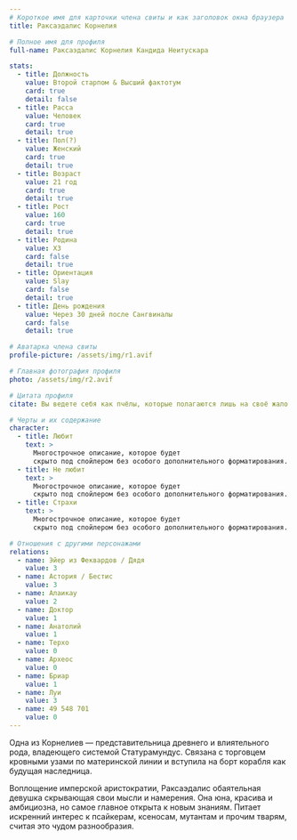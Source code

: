 ```yaml
---
# Короткое имя для карточки члена свиты и как заголовок окна браузера
title: Раксаэдалис Корнелия

# Полное имя для профиля
full-name: Раксаэдалис Корнелия Кандида Неитускара

stats:
  - title: Должность
    value: Второй старпом & Высший фактотум
    card: true
    detail: false
  - title: Расса
    value: Человек
    card: true
    detail: true
  - title: Пол(?)
    value: Женский
    card: true
    detail: true
  - title: Возраст
    value: 21 год
    card: true
    detail: true
  - title: Рост
    value: 160
    card: true
    detail: true
  - title: Родина
    value: ХЗ
    card: false
    detail: true
  - title: Ориентация
    value: Slay
    card: false
    detail: true
  - title: День рождения
    value: Через 30 дней после Сангвиналы
    card: false
    detail: true

# Аватарка члена свиты
profile-picture: /assets/img/r1.avif

# Главная фотография профиля
photo: /assets/img/r2.avif

# Цитата профиля
citate: Вы ведете себя как пчёлы, которые полагаются лишь на своё жало.

# Черты и их содержание
character:
  - title: Любит
    text: >
      Многострочное описание, которое будет
      скрыто под спойлером без особого дополнительного форматирования.
  - title: Не любит
    text: >
      Многострочное описание, которое будет
      скрыто под спойлером без особого дополнительного форматирования.
  - title: Страхи
    text: >
      Многострочное описание, которое будет
      скрыто под спойлером без особого дополнительного форматирования.

# Отношения с другими персонажами
relations:
  - name: Эйер из Феквардов / Дядя
    value: 3
  - name: Астория / Бестис
    value: 3
  - name: Алаикаy
    value: 2
  - name: Доктор
    value: 1
  - name: Анатолий
    value: 1
  - name: Терхо
    value: 0
  - name: Археос
    value: 0
  - name: Бриар
    value: 1
  - name: Луи
    value: 3
  - name: 49 548 701
    value: 0
---
```


Одна из Корнелиев — представительница древнего и влиятельного рода, владеющего системой Статурамундус. Связана с торговцем кровными узами по материнской линии и вступила на борт корабля как будущая наследница.

Воплощение имперской аристократии, Раксаэдалис обаятельная девушка скрывающая свои мысли и намерения. Она юна, красива и амбициозна, но самое главное открыта к новым знаниям. Питает искренний интерес к псайкерам, ксеносам, мутантам и прочим тварям, считая это чудом разнообразия.

